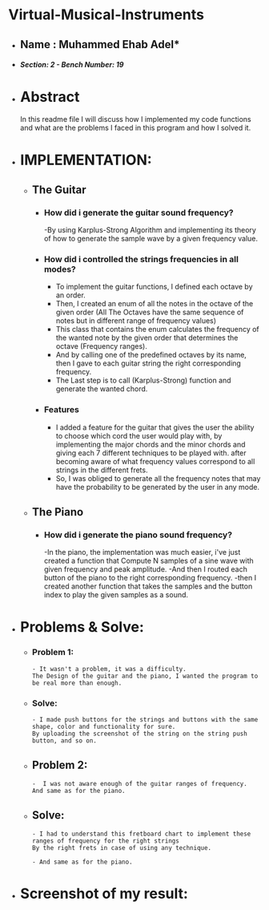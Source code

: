 # Virtual-Musical-Instruments

* ## Name : Muhammed Ehab Adel* 
* ##### Section: 2 -  Bench Number: 19

* # Abstract
    In this readme file I will discuss how I implemented my code functions and what are the problems I faced in this program and how I solved it.

* # IMPLEMENTATION:
  * ## The Guitar 
    * ### How did i generate the guitar sound frequency? 
      -By using Karplus-Strong Algorithm and implementing its theory of how to generate the sample wave by a given frequency value.
    * ### How did i controlled the strings frequencies in all modes? 
    
      - To implement the guitar functions, I defined each octave by an order. 
      - Then, I created an enum of all the notes in the octave of the given order (All The Octaves have the same sequence of notes but in different range of frequency values) 
      - This class that contains the enum calculates the frequency of the wanted note by the given order that determines the octave (Frequency ranges).
      - And by calling one of the predefined octaves by its name, then I gave to each guitar string the right corresponding frequency.
      - The Last step is to call (Karplus-Strong) function and generate the wanted chord.
      
    * ### Features 
      
      - I added a feature for the guitar that gives the user the ability to choose which cord the user would play with,
        by implementing the major chords and the minor chords and giving each 7 different techniques to be played with.
        after becoming aware of what frequency values correspond to all strings in the different frets.
      - So, I was obliged to generate all the frequency notes that may have the probability to be generated by the user in any mode.   
  
  * ## The Piano
      * ### How did i generate the piano sound frequency? 
        
        -In the piano, the implementation was much easier, i've just created a function that Compute N samples of a sine wave with given frequency and peak amplitude.
        -And then I routed each button of the piano to the right corresponding frequency.
        -then I created another function that takes the samples and the button index to play the given samples as a sound.

* # Problems & Solve:
    * ### Problem 1: 
          - It wasn't a problem, it was a difficulty. 
          The Design of the guitar and the piano, I wanted the program to be real more than enough. 
    * ### Solve: 
          - I made push buttons for the strings and buttons with the same shape, color and functionality for sure.
          By uploading the screenshot of the string on the string push button, and so on.
    
    - ## Problem 2: 
          -  I was not aware enough of the guitar ranges of frequency. And same as for the piano.
    - ## Solve:
          - I had to understand this fretboard chart to implement these ranges of frequency for the right strings 
          By the right frets in case of using any technique.
     
          - And same as for the piano.
  
* # Screenshot of my result:
